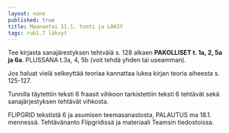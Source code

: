 ```yaml
---
layout: none
published: true
title: Maanantai 11.1. tunti ja LÄKSY
tags: rub1.7 läksyt
---
```

Tee kirjasta sanajärestyksen tehtväiä s. 128 alkaen **PAKOLLISET t. 1a, 2, 5a ja 6a**. PLUSSANA t.3a, 4, 5b (voit tehdä yhden tai useamman).

Jos haluat vielä selkeyttää teoriaa kannattaa lukea kirjan teoria aiheesta s. 125-127.

Tunnilla täytettiin teksti 6 fraasit vihkoon tarkistettiin teksti 6 tehtävät sekä sanajärjestyksen tehtävät vihkosta. 

FLIPGRID tekstistä 6 ja asumisen teemasanastosta, PALAUTUS ma 18.1. mennessä. Tehtävänanto Flipgridissä ja materiaali Teamsin tiedostoissa.


